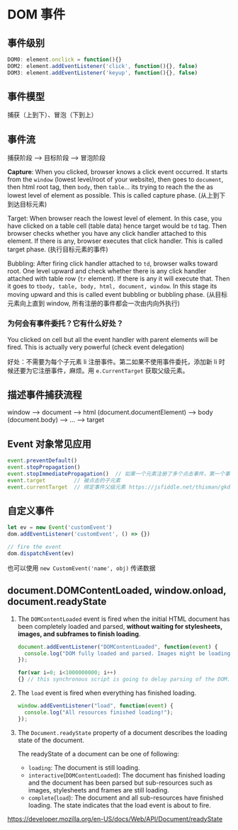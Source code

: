 # DOM 事件

## 事件级别

```javascript
DOM0: element.onclick = function(){}
DOM2: element.addEventListener('click', function(){}, false)
DOM3: element.addEventListener('keyup', function(){}, false)
```

## 事件模型

捕获（上到下）、冒泡（下到上）

## 事件流

捕获阶段 --> 目标阶段 --> 冒泡阶段

**Capture**: When you clicked, browser knows a click event occurred. It starts from the `window` (lowest level/root of your website), then goes to `document`, then html root tag, then `body`, then `table`... its trying to reach the the as lowest level of element as possible. This is called capture phase. (从上到下到达目标元素)

Target: When browser reach the lowest level of element. In this case, you have clicked on a table cell (table data) hence target would be `td` tag. Then browser checks whether you have any click handler attached to this element. If there is any, browser executes that click handler. This is called target phase. (执行目标元素的事件)

Bubbling: After firing click handler attached to `td`, browser walks toward root. One level upward and check whether there is any click handler attached with table row (`tr` element). If there is any it will execute that. Then it goes to `tbody, table, body, html, document, window`. In this stage its moving upward and this is called event bubbling or bubbling phase. (从目标元素向上直到 window, 所有注册的事件都会一次由内向外执行)

### 为何会有事件委托？它有什么好处？

You clicked on cell but all the event handler with parent elements will be fired. This is actually very powerful (check event delegation)

好处：不需要为每个子元素 li 注册事件。第二如果不使用事件委托，添加新 li 时候还要为它注册事件，麻烦。用 `e.CurrentTarget` 获取父级元素。

## 描述事件捕获流程

window --> document --> html (document.documentElement) --> body (document.body) --> ... --> target

## Event 对象常见应用

```javascript
event.preventDefault()
event.stopPropagation()
event.stopImmediatePropagation()  // 如果一个元素注册了多个点击事件，第一个事件触发时候想终止第二个事件处罚，在一个事件中调用此方法。 prevent multiple event handler to be fired for an event?
event.target         // 被点击的子元素
event.currentTarget  // 绑定事件父级元素 https://jsfiddle.net/thisman/gkdeocd6/
```

## 自定义事件

```javascript
let ev = new Event('customEvent')
dom.addEventListener('customEvent', () => {})

// fire the event
dom.dispatchEvent(ev)
```

也可以使用 `new CustomEvent('name', obj)` 传递数据

## document.DOMContentLoaded, window.onload, document.readyState

1. The `DOMContentLoaded` event is fired when the initial HTML document has been completely loaded and parsed, **without waiting for stylesheets, images, and subframes to finish loading**.

    ```javascript
    document.addEventListener("DOMContentLoaded", function(event) {
      console.log("DOM fully loaded and parsed. Images might be loading");
    });

    for(var i=0; i<1000000000; i++)
    {} // this synchronous script is going to delay parsing of the DOM. So the DOMContentLoaded event is going to launch later.
    ```

1. The `load` event is fired when everything has finished loading.

    ```javascript
    window.addEventListener("load", function(event) {
      console.log("All resources finished loading!");
    });
    ```

1. The `Document.readyState` property of a document describes the loading state of the document.

    The readyState of a document can be one of following:

    * `loading`: The document is still loading.
    * `interactive`(`DOMContentLoaded`): The document has finished loading and the document has been parsed but sub-resources such as images, stylesheets and frames are still loading.
    * `complete`(`load`): The document and all sub-resources have finished loading. The state indicates that the load event is about to fire.

<https://developer.mozilla.org/en-US/docs/Web/API/Document/readyState>
